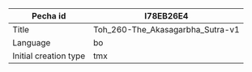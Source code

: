 |Pecha id | I78EB26E4
| --- | --- 
|Title | Toh_260-The_Akasagarbha_Sutra-v1 
|Language | bo
|Initial creation type | tmx